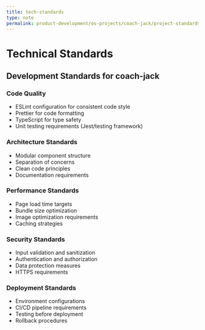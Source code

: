 ```yaml
---
title: tech-standards
type: note
permalink: product-development/os-projects/coach-jack/project-standards-and-dev-notes/tech-standards
---
```


# Technical Standards

## Development Standards for coach-jack

### Code Quality
- ESLint configuration for consistent code style
- Prettier for code formatting
- TypeScript for type safety
- Unit testing requirements (Jest/testing framework)

### Architecture Standards
- Modular component structure
- Separation of concerns
- Clean code principles
- Documentation requirements

### Performance Standards
- Page load time targets
- Bundle size optimization
- Image optimization requirements
- Caching strategies

### Security Standards
- Input validation and sanitization
- Authentication and authorization
- Data protection measures
- HTTPS requirements

### Deployment Standards
- Environment configurations
- CI/CD pipeline requirements
- Testing before deployment
- Rollback procedures